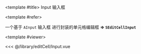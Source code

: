 <CodeRunner>
  
<template #title>
Input 输入框
</template>
  
<template #refer>

一个基于 `AInput` 输入框 进行封装的单元格编辑框 **=> `SEditCellInput`**

</template>
  
<template #viewer>
  <Viewer />
</template>
  
<<< @/library/editCell/Input.vue
  
</CodeRunner>

<script setup lang="ts">
import Viewer from '@/library/editCell/Input.vue'
</script>
